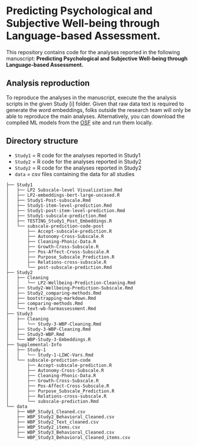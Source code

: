 # Predicting Psychological and Subjective Well-being through Language-based Assessment.

This repository contains code for the analyses reported in the following manuscript: **Predicting Psychological and Subjective Well-being through Language-based Assessment.**

## Analysis reproduction

To reproduce the analyses in the manuscript, execute the the analysis scripts in the given Study [i] folder. Given that raw data text is required to generate the word embeddings, folks outside the research team will only be able to reproduce the main analyses. Alternatively, you can download the compiled ML models from the [OSF](https://osf.io/phguw/?view_only=f87fcacdf75e4eb29aaa9792c98623b7) site and run them locally.

## Directory structure

-   `Study1` = R code for the analyses reported in Study1
-   `Study2` = R code for the analyses reported in Study2
-   `Study2` = R code for the analyses reported in Study2
-   `data` = csv files containing the data for all studies

```         
├── Study1
│   ├── LP2 Subscale-level Visualization.Rmd
│   ├── LP2-embeddings-bert-large-uncased.R
│   ├── Study1-Post-subscale.Rmd
│   ├── Study1-item-level-prediction.Rmd
│   ├── Study1-post-item-level-prediction.Rmd
│   ├── Study1-subscale-prediction.Rmd
│   ├── TESTING_Study1_Post_Embeddings.R
│   └── subscale-prediction-code-post
│       ├── Accept-subscale-prediction.R
│       ├── Autonomy-Cross-Subscale.R
│       ├── Cleaning-Phonic-Data.R
│       ├── Growth-Cross-Subscale.R
│       ├── Pos-Affect-Cross-Subscale.R
│       ├── Purpose_Subscale_Prediction.R
│       ├── Relations-cross-subscale.R
│       └── post-subscale-prediction.Rmd
├── Study2
│   ├── Cleaning
│   │   └── LP2-Wellbeing-Prediction-Cleaning.Rmd
│   ├── Study2-Wellbeing-Prediction-Subscale.Rmd
│   ├── Study2_comparing-methods.Rmd
│   ├── bootstrapping-markdown.Rmd
│   ├── comparing-methods.Rmd
│   └── text-wb-harmassessment.Rmd
├── Study3
│   ├── Cleaning
│   │   └── Study-3-WBP-Cleaning.Rmd
│   ├── Study-3-WBP-Cleaning.Rmd
│   ├── Study3-WBP.Rmd
│   └── WBP-Study-3-Embeddings.R
├── Supplemental-Info
│   ├── Study-1
│   │   └── Study-1-LIWC-Vars.Rmd
│   └── subscale-prediction-code
│       ├── Accept-subscale-prediction.R
│       ├── Autonomy-Cross-Subscale.R
│       ├── Cleaning-Phonic-Data.R
│       ├── Growth-Cross-Subscale.R
│       ├── Pos-Affect-Cross-Subscale.R
│       ├── Purpose_Subscale_Prediction.R
│       ├── Relations-cross-subscale.R
│       └── subscale-prediction.Rmd
└── data
    ├── WBP_Study1_Cleaned.csv
    ├── WBP_Study2_Behavioral_Cleaned.csv
    ├── WBP_Study2_Text_cleaned.csv
    ├── WBP_Study2_items.csv
    ├── WBP_Study3_Behavioral_Cleaned.csv
    └── WBP_Study3_Behavioral_Cleaned_items.csv
```
